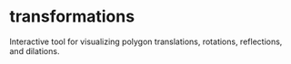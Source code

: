 # transformations
Interactive tool for visualizing polygon translations, rotations, reflections, and dilations.

